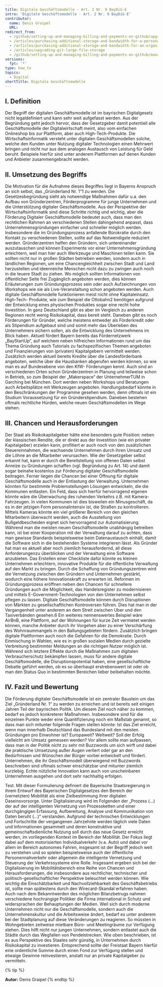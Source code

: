 ```yaml
---
title: Digitale Geschäftsmodelle - Art. 2 Nr. 9 BayDiG-E
intro: 'Digitale Geschäftsmodelle - Art. 2 Nr. 9 BayDiG-E'
contributor:
  name: Denis Graipel
  URL: 
redirect_from:
  - /github/setting-up-and-managing-billing-and-payments-on-github/upgrading-git-large-file-storage
  - /articles/purchasing-additional-storage-and-bandwidth-for-a-personal-account/
  - /articles/purchasing-additional-storage-and-bandwidth-for-an-organization/
  - /articles/upgrading-git-large-file-storage
  - /github/setting-up-and-managing-billing-and-payments-on-github/managing-billing-for-git-large-file-storage/upgrading-git-large-file-storage
versions:
  fpt: '*'
type: how_to
topics:
  - Digital
shortTitle: Digitale Geschäftsmodelle
---
```


## I. Definition

Der Begriff der digitalen Geschäftsmodelle ist im bayrischen Digitalgesetz nicht legaldefiniert und kann sehr weit aufgefasst werden. Aus der Begründung geht jedoch hervor, dass der Gesetzgeber damit potentiell alle Geschäftsmodelle der Digitalwirtschaft meint, also vom einfachen Onlineshop bis zur Plattform, aber auch High-Tech-Produkte. Die Wirtschaftsinformatik versteht unter digitalen Geschäftsmodellen solche, welche den Kunden unter Nutzung digitaler Technologien einen Mehrwert bringen und nicht nur aus dem analogen Austausch von Leistung für Geld beruht. Beispiele hierfür sind unter anderem Plattformen auf denen Kunden und Anbieter zusammengebracht werden.

## II. Umsetzung des Begriffs

Die Motivation für die Aufnahme dieses Begriffes liegt in Bayerns Anspruch an sich selbst, das „Gründerland Nr. 1“1 zu werden. Die Gesetzesbegründung sieht als notwendige Maßnahmen dafür u.a. den Aufbau von Gründerzentren, Förderprogramme für junge Unternehmen und die Unterstützung digitaler Geschäftsmodelle. Aus der Perspektive der Wirtschaftsinformatik sind diese Schritte richtig und wichtig, aber die Förderung Digitaler Geschäftsmodelle bedeutet auch, dass man den rechtlichen Rahmen an verschiedenen Stellen dahingehend anpasst, dass Unternehmensgründungen einfacher und schneller möglich werden. Insbesondere die im Gründungsprozess anfallende Bürokratie durch den Kontakt zu verschiedenen Stellen, sollte auf das Notwendigste reduziert werden. Gründerzentren helfen den Gründern, sich untereinander auszutauschen und können Experimente vor einer Unternehmensgründung erleichtern, weil man hier auch Werkzeuge und Maschinen teilen kann. Sie sollten nicht nur in großen Städten betrieben werden, sondern auch in ländlichen Regionen, um eine Chancengleichheit zwischen Stadt und Land herzustellen und ideenreiche Menschen nicht dazu zu zwingen auch noch in die teuere Stadt zu ziehen. Wo möglich sollten Informationen von öffentlicher Seite frei Zugänglich angeboten werden, dies können Erläuterungen zum Gründungsprozess sein oder auch Aufzeichnungen von Workshops wie sie als Live-Veranstaltung schon angeboten werden. Auch digitale Geschäftsmodelle funktionieren meist nicht ohne Kapitaleinsatz. High-Tech- Produkte, wie zum Beispiel die Ottobahn2 benötigen aufgrund der Entwicklung eines physischen Produktes sogar eine recht hohe Investition. In ganz Deutschland gibt es aber im Vergleich zu anderen Regionen recht wenig Risikokapital, dass bereit steht. Daneben gibt es noch Förderungen für Gründer, welche meistens entweder als Förderkredit oder als Stipendium aufgebaut sind und somit mehr das Überleben des Unternehmers sichern sollen, als die Entwicklung des Unternehmens im Blick haben. Aktuell fördert Bayern bereits das Fördernetzwerk „BayStartUp“, auf welchem neben hilfreichen Informationen rund um das Thema Gründung auch Tutorials zu fachspezifischen Themen angeboten und Finanzierungen von (privaten) Kapitalgebern vermittelt werden. Zusätzlich werden aktuell bereits Kredite über die Landesförderbank angeboten, welche über die Hausbanken abgerufen werden können, so wie man es auf Bundesebene von den KfW- Förderungen kennt. Auch sind an verschiedenen Orten schon Gründerzentren in Planung und teilweise schon in Betrieb, so zum Beispiel der „Makerspace“ der UnternehmerTUM in Garching bei München. Dort werden neben Workshops und Beratungen auch Arbeitsplätze mit Werkzeugen angeboten. Handlungsbedarf könnte in den Beschränkungen der Programme gesehen werden, denn oftmals ist ein Studium Voraussetzung für ein Gründerstipendium. Daneben bestehen oftmals rechtliche Hürden, welche neuen Geschäftsmodellen im Wege stehen.

## III. Chancen und Herausforderungen

Der Staat als Risikokapitalgeber hätte eine besonders gute Position: neben der klassischen Rendite, die er direkt aus der Investition (wie ein privater Kapitalgeber) erzielen kann, profitiert er auch noch von den zusätzlichen Steuereinnahmen, die wachsende Unternehmen durch ihren Umsatz und die Löhne an die Mitarbeiter verursachen. Wie der Gesetzgeber selbst erkannt hat, kann er durch die Bereitstellung von offenen Daten selbst Anreize zu Gründungen schaffen (vgl. Begründung zu Art. 14) und damit sogar beinahe kostenlos zur Förderung digitaler Geschäftsmodelle beitragen. Ferner liegen die Chancen bei einer Öffnung für digitale Geschäftsmodelle auch in der Entlastung der Verwaltung. Unternehmen könnten für bestimmte Problemstellungen Lösungen entwickeln, die die Kommunen entlasten. Ein Feld, dass sich hierfür hervorragend eigenen könnte wäre die Überwachung des ruhenden Verkehrs z.B. mit Kamera-Fahrzeugen. In vielen Kommunen ist dies bisweilen ein Minusgeschäft, da es in der jetzigen Form personalintensiv ist, die Straßen zu kontrollieren. Mittels Kameras könnte ein viel größerer Bereich von den gleichen Mitarbeitern überwacht werden, auch die Ausstellung von Bußgeldbescheiden eignet sich hervorragend zur Automatisierung. Während man die meisten neuen Geschäftsmodelle unabhängig betreiben kann, ist bei einer Kooperation mit der Verwaltung darauf zu achten, dass man gewisse Standards beispielsweise beim Datenaustausch einhält, damit die Software sich in die bestehenden Systeme integrieren lässt. Als Gründer hat man es aktuell aber noch ziemlich herausfordernd, all diese Anforderungenzu überblicken und der Verwaltung eine Software anzubieten. Das Erstellen einer Checkliste dafür könnte es kleinen Unternehmen erleichtern, innovative Produkte für die öffentliche Verwaltung auf den Markt zu bringen. Durch die Schaffung von Gründungszentren wird die Vernetzung zwischen den Gründern und Unternehmen gestärkt, wodurch eine höhere Innovationskraft zu erwarten ist. Reformen im Gründungsprozess eröffnen neben den Chancen für schnellere Gründungen auch die Möglichkeit, das Handelsregister zu modernisieren und mittels E-Government-Technologien von den Unternehmen selbst pflegen zu lassen. Digitale Geschäftsmodelle können durch Disruptionen von Märkten zu gesellschaftlichen Kontroversen führen. Dies hat man in der Vergangenheit unter anderem an dem Streit zwischen Uber und den Taxiverbänden gesehen.6 Ein weiteres nennenswertes Beispiel wäre AirBnB, eine Plattform, auf der Wohnungen für kurze Zeit vermietet werden können, manche Anbieter durch ihr Vorgehen aber zu einer Verschärfung des Wohnraummangels in den Ballungsgebieten fördern. Zusätzlich bringen digitale Plattformen auch noch die Gefahren für die Demokratie. Durch Einmischung in Wahlen, wie es in großen sozialen Medien durch gezielte Verbreitung bestimmter Meldungen an die richtigen Nutzer möglich ist. Während sich letztere Effekte durch die Maßnahmen zum digitalen Verbraucherschutz bekämpfen lassen, muss für andere digitale Geschäftsmodelle, die Disruptionspotential haben, eine gesellschaftliche Debatte geführt werden, ob es so überhaupt erstrebenswert ist oder ob man den Status Quo in bestimmten Bereichen lieber beibehalten möchte.   

## IV. Fazit und Bewertung

Die Förderung digitaler Geschäftsmodelle ist ein zentraler Baustein um das Ziel „Gründerland Nr. 1“ zu werden zu erreichen und ist bereits seit einigen Jahren Teil der bayrischen Politik. Um diesem Ziel noch näher zu kommen, bedarf es jedoch konkreterer Maßnahmen. Insbesondere sind für die einzelnen Punkte weder eine Quantifizierung noch ein Maßstab genannt, so dass man sich mitunter folgende Fragen stellen könnte: Ist das Ziel erreicht, wenn man innerhalb Deutschland das Bundesland mit den meisten Gründungen pro Einwohner ist? Europaweit? Weltweit? Soll der Erfolg vielleicht am Umsatz gemessen werden? Vor allem sollte man aufpassen, dass man in der Politik nicht zu sehr mit Buzzwords um sich wirft und dabei die praktische Umsetzung außer Augen verliert oder gar an den Bedürfnissen und Wünschen der Bürger vorbei entwickelt und fördert. Unternehmen, die ihr Geschäftsmodell überwiegend mit Buzzwords beschreiben sind oftmals schwer einschätzbar und mitunter ziemlich kurzlebig. Echte nützliche Innovation kann auch von unscheinbaren Unternehmen ausgehen und dort sehr nachhaltig erfolgen.

Test. Mit dieser Formulierung definiert die Bayerische Staatsregierung in ihrem Entwurf des Bayerischen Digitalgesetzes den Bereich der (vernetzten) Mobilität als eine Zielbestimmung ihrer digitalen Daseinsvorsorge. Unter Digitalisierung wird im Folgenden der „Prozess (…) der auf der intelligenten Vernetzung von Prozessketten und einer durchgängigen Erfassung, Aufbereitung, Analyse und Kommunikation von Daten beruht (…)“ verstanden. Aufgrund der technischen Entwicklungen und Fortschritte der vergangenen Jahrzehnte werden täglich viele Daten und Informationen gesammelt und deren konstruktive und gemeinschaftsdienliche Nutzung soll durch das neue Gesetz erreicht werden, im vorliegenden Kontext im Bereich der Mobilität. Der Fokus liegt dabei auf dem motorisierten Individualverkehr (v.a. Auto) und dabei vor allem im Bereich autonomes Fahren, insgesamt ist der Begriff jedoch weit zu verstehen und so spielen beispielsweise auch der öffentliche Personennahverkehr oder allgemein die intelligente Vernetzung und Steuerung der Verkehrssysteme eine Rolle. Insgesamt ergeben sich bei der Digitalisierung im Mobilitätsbereich eine Reihe von Chancen und Herausforderungen, die insbesondere aus rechtlicher, technischer und politisch-gesellschaftlicher Perspektive beleuchtet werden können. Wie wichtig die Einschätzbarkeit und Nachvollziehbarkeit des Geschäftsbetriebs ist, sollte man spätestens durch den Wirecard-Skandal erfahren haben. Auch nach dem Bekanntwerden des möglichen Bilanzbetrugs nahmen verschiedene hochrangige Politiker die Firma international in Schutz und widersprachen der Behauptungen der Medien. Weil sich durch moderne Unternehmen nicht nur die Geschäftsmodelle, sondern auch die Unternehmenskultur und die Arbeitsweise ändert, bedarf es unter anderem bei der Stadtplanung auf diese Veränderungen zu reagieren. So müssten in Wohngebieten zeitweise mietbare Büro- und Meetingräume zur Verfügung stehen. Dies hilft nicht nur jungen Unternehmen, sondern entlastet auch die Städte durch das Wegfallen von Pendelstrecken. Wie oben beschrieben, ist es aus Perspektive des Staates sehr günstig, in Unternehmen durch Risikokapital zu investieren. Entsprechend sollte der Freistaat Bayern hierfür eine ordentliche Summe durch einen Fond zur Verfügung stellen und etwaige Gewinne reinvestieren, anstatt nur an private Kapitalgeber zu vermitteln.

{% tip %}

**Autor:** Denis Graipel
{% endtip %}
